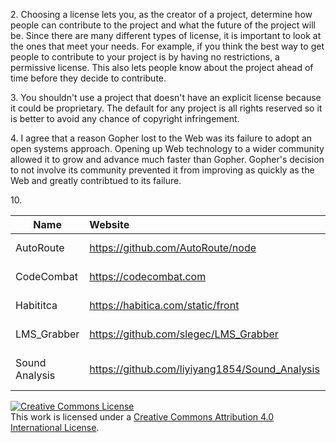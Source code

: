 2\. Choosing a license lets you, as the creator of a project, 
determine how people can contribute to the project and what the future of the project will be.
Since there are many different types of license, it is important to look at the ones that meet your needs. 
For example, if you think the best way to get people to contribute to your project is by having no restrictions, 
a permissive license. This also lets people know about the project ahead of time before they decide to contribute.

3\. You shouldn't use a project that doesn't have an explicit license because it could be proprietary. The default 
for any project is all rights reserved so it is better to avoid any chance of copyright infringement. 

4\. I agree that a reason Gopher lost to the Web was its failure to adopt an open systems approach. Opening up Web technology to a wider community allowed it to grow and advance much faster than Gopher. Gopher's decision to not involve its community prevented it from improving as quickly as the Web and greatly contribtued to its failure. 

10\. 

Name | Website | License
---------|:----------|:-------
AutoRoute | https://github.com/AutoRoute/node | MIT https://en.wikipedia.org/wiki/MIT_License
CodeCombat | https://codecombat.com | MIT https://en.wikipedia.org/wiki/MIT_License
Habititca | https://habitica.com/static/front | GNU v. 3.0 http://www.gnu.org/licenses/gpl-3.0.txt
LMS_Grabber | https://github.com/slegec/LMS_Grabber | MIT https://en.wikipedia.org/wiki/MIT_License
Sound Analysis | https://github.com/liyiyang1854/Sound_Analysis | Apache 2.0 https://www.apache.org/licenses/LICENSE-2.0

<a rel="license" href="http://creativecommons.org/licenses/by/4.0/"><img alt="Creative Commons License" style="border-width:0" src="https://i.creativecommons.org/l/by/4.0/88x31.png" /></a><br />This work is licensed under a <a rel="license" href="http://creativecommons.org/licenses/by/4.0/">Creative Commons Attribution 4.0 International License</a>.
